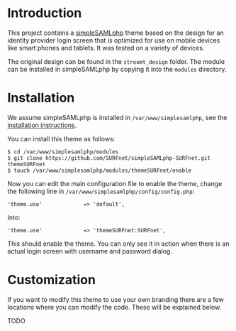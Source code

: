 # Introduction

This project contains a [simpleSAMLphp](http://www.simplesamlphp.org) theme 
based on the design for an identity provider login screen that is optimized 
for use on mobile devices like smart phones and tablets. It was tested on a
variety of devices.

The original design can be found in the `stroomt_design` folder. The module
can be installed in simpleSAMLphp by copying it into the `modules` directory.

# Installation
We assume simpleSAMLphp is installed in `/var/www/simplesamlphp`, see the
[installation instructions](http://simplesamlphp.org/docs/1.9/simplesamlphp-install). 

You can install this theme as follows:

    $ cd /var/www/simplesamlphp/modules
    $ git clone https://github.com/SURFnet/simpleSAMLphp-SURFnet.git themeSURFnet
    $ touch /var/www/simplesamlphp/modules/themeSURFnet/enable

Now you can edit the main configuration file to enable the theme, change the
following line in `/var/www/simplesamlphp/config/config.php`:

    'theme.use'             => 'default',

Into:

    'theme.use'             => 'themeSURFnet:SURFnet',

This should enable the theme. You can only see it in action when there is an
actual login screen with username and password dialog.

# Customization

If you want to modify this theme to use your own branding there are a few 
locations where you can modify the code. These will be explained below.

TODO 
